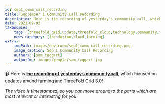```yaml
---
id: sep1_comm_call_recording
title: September 1 Community Call Recording
description: Here is the recording of yesterday's community call, which focused on farming and TF Grid 3.0!
date: 2021-09-02
taxonomies:
    tags: [threefold_grid,update,threefold_cloud,technology,community,farming]
    news-category: [foundation,cloud,farming]
extra:
    imgPath: images/newsroom/sep1_comm_call_recording.png
    image_caption: Sep 1 Community Call Recording
    authors: [sam_taggart]
    authorImg: images/people/sam_taggart.jpg
---
```


📹 Here is **[the recording of yesterday’s community call](https://www.youtube.com/watch?v=mc3-y-jT6r4)**, which focused on updates around farming and ThreeFold Grid 3.0!
<br/>
<br/>
*The video is timestamped, so you can move around to the parts which are most relevant or interesting for you.*